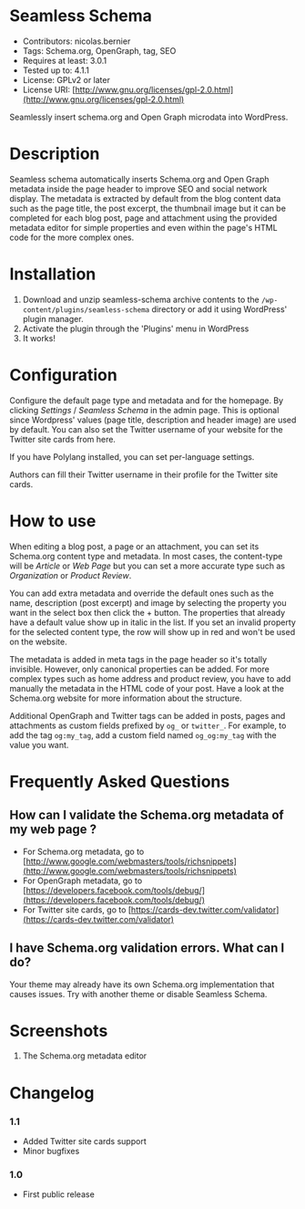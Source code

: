 Seamless Schema
===============

* Contributors: nicolas.bernier
* Tags: Schema.org, OpenGraph, tag, SEO
* Requires at least: 3.0.1
* Tested up to: 4.1.1
* License: GPLv2 or later
* License URI: [http://www.gnu.org/licenses/gpl-2.0.html](http://www.gnu.org/licenses/gpl-2.0.html)

Seamlessly insert schema.org and Open Graph microdata into WordPress.

Description
===========

Seamless schema automatically inserts Schema.org and Open Graph metadata inside the page header to improve SEO and social network display. The metadata is extracted by default from the blog content data such as the page title, the post excerpt, the thumbnail image but it can be completed for each blog post, page and attachment using the provided metadata editor for simple properties and even within the page's HTML code for the more complex ones.

Installation
============

1. Download and unzip seamless-schema archive contents to the `/wp-content/plugins/seamless-schema` directory or add it using WordPress' plugin manager.
2. Activate the plugin through the 'Plugins' menu in WordPress
3. It works!

Configuration
=============

Configure the default page type and metadata and for the homepage. By clicking *Settings* / *Seamless Schema* in the admin page. This is optional since Wordpress' values (page title, description and header image) are used by default. You can also set the Twitter username of your website for the Twitter site cards from here.

If you have Polylang installed, you can set per-language settings.

Authors can fill their Twitter username in their profile for the Twitter site cards.

How to use
==========

When editing a blog post, a page or an attachment, you can set its Schema.org content type and metadata. In most cases, the content-type will be *Article* or *Web Page* but you can set a more accurate type such as *Organization* or *Product Review*.

You can add extra metadata and override the default ones such as the name, description (post excerpt) and image by selecting the property you want in the select box then click the + button. The properties that already have a default value show up in italic in the list. If you set an invalid property for the selected content type, the row will show up in red and won't be used on the website.

The metadata is added in meta tags in the page header so it's totally invisible. However, only canonical properties can be added. For more complex types such as home address and product review, you have to add manually the metadata in the HTML code of your post. Have a look at the Schema.org website for more information about the structure.

Additional OpenGraph and Twitter tags can be added in posts, pages and attachments as custom fields prefixed by `og_` or `twitter_`. For example, to add the tag `og:my_tag`, add a custom field named `og_og:my_tag` with the value you want.

Frequently Asked Questions
==========================

How can I validate the Schema.org metadata of my web page ?
-----------------------------------------------------------

* For Schema.org metadata, go to [http://www.google.com/webmasters/tools/richsnippets](http://www.google.com/webmasters/tools/richsnippets)
* For OpenGraph metadata, go to [https://developers.facebook.com/tools/debug/](https://developers.facebook.com/tools/debug/)
* For Twitter site cards, go to [https://cards-dev.twitter.com/validator](https://cards-dev.twitter.com/validator)

I have Schema.org validation errors. What can I do?
---------------------------------------------------

Your theme may already have its own Schema.org implementation that causes issues. Try with another theme or disable Seamless Schema.

Screenshots
===========

1. The Schema.org metadata editor

Changelog
=========

### 1.1

* Added Twitter site cards support
* Minor bugfixes

### 1.0

* First public release